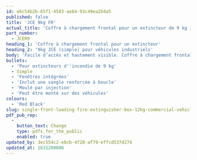 ```yaml
---
id: e6c54b2b-65f1-4583-ae64-93c49ea2b4a5
published: false
title: 'JCE 9kg FR'
actual_title: 'Coffre à chargement frontal pour un extincteur de 9 kg JCE (simple)'
part_number:
  - JCER9
heading_1: 'Coffre à chargement frontal pour un extincteur'
heading_2: '9kg JCE (simple) pour véhicules industriels'
body: 'Facile d’accès et hautement visible. Coffre à chargement frontal pour un extincteur de 9kg. Conçu pour être monté sur les camions.'
bullets:
  - 'Pour extincteurs d''incendie de 9 kg'
  - Simple
  - 'Fenêtres intégrées'
  - 'Inclut une sangle renforcée à boucle'
  - 'Moulé par injection'
  - 'Peut être monté sur des véhicules'
colours:
  - 'Red Black'
slug: single-front-loading-fire-extinguisher-box-12kg-commercial-vehicle-JCE
pdf_pub_rep:
  -
    button_text: Change
    type: pdfs_for_the_public
    enabled: true
updated_by: 3ec554c2-e8cb-4f28-af79-effcd537d274
updated_at: 1631200086
---
```

